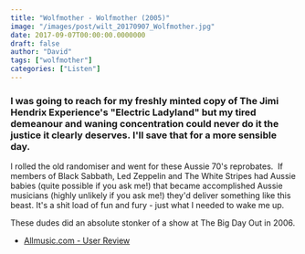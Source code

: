 ```yaml
---
title: "Wolfmother - Wolfmother (2005)"
image: "/images/post/wilt_20170907_Wolfmother.jpg"
date: 2017-09-07T00:00:00.0000000
draft: false
author: "David"
tags: ["wolfmother"]
categories: ["Listen"]
---
```

### I was going to reach for my freshly minted copy of The Jimi Hendrix Experience's "Electric Ladyland" but my tired demeanour and waning concentration could never do it the justice it clearly deserves. I'll save that for a more sensible day.

 I rolled the old randomiser and went for these Aussie 70's reprobates.  If members of Black Sabbath, Led Zeppelin and The White Stripes had Aussie babies (quite possible if you ask me!) that became accomplished Aussie musicians (highly unlikely if you ask me!) they'd deliver something like this beast. It's a shit load of fun and fury - just what I needed to wake me up.

 These dudes did an absolute stonker of a show at The Big Day Out in 2006.

-  [Allmusic.com - User Review](http://www.allmusic.com/album/wolfmother-mw0000756525/user-reviews)
